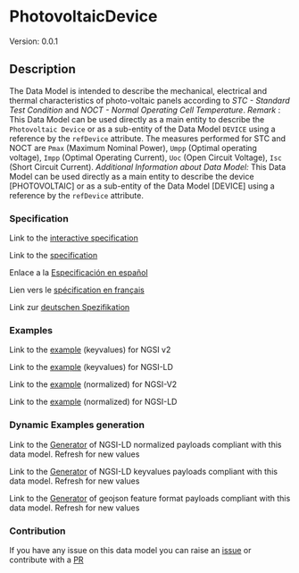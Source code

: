# PhotovoltaicDevice
Version: 0.0.1

## Description 

The Data Model is intended to describe the mechanical, electrical and thermal characteristics of photo-voltaic panels according to *STC - Standard Test Condition* and *NOCT - Normal Operating Cell Temperature*. *Remark* : This Data Model can be used directly as a main entity to describe the `Photovoltaic Device`  or as a sub-entity of the Data Model  `DEVICE` using a reference by the `refDevice` attribute. The measures performed for STC and NOCT are `Pmax` (Maximum Nominal Power), `Umpp` (Optimal operating voltage), `Impp` (Optimal Operating Current), `Uoc` (Open Circuit Voltage), `Isc` (Short Circuit Current). *Additional Information about Data Model:* This Data Model can be used directly as a main entity to describe the device [PHOTOVOLTAIC] or as a sub-entity of the Data Model [DEVICE] using a reference by the `refDevice` attribute.
### Specification

Link to the [interactive specification](https://swagger.lab.fiware.org/?url=https://raw.githubusercontent.com/smart-data-models/dataModel.GreenEnergy/master/PhotovoltaicDevice/swagger.yaml)

Link to the [specification](https://github.com/smart-data-models/dataModel.GreenEnergy/blob/master/PhotovoltaicDevice/doc/spec.md)

Enlace a la [Especificación en español](https://github.com/smart-data-models/dataModel.GreenEnergy/blob/master/PhotovoltaicDevice/doc/spec_ES.md)

Lien vers le [spécification en français](https://github.com/smart-data-models/dataModel.GreenEnergy/blob/master/PhotovoltaicDevice/doc/spec_FR.md)

Link zur [deutschen Spezifikation](https://github.com/smart-data-models/dataModel.GreenEnergy/blob/master/PhotovoltaicDevice/doc/spec_DE.md)
### Examples

Link to the [example](https://github.com/smart-data-models/dataModel.GreenEnergy/blob/master/PhotovoltaicDevice/examples/example.json) (keyvalues) for NGSI v2

Link to the [example](https://github.com/smart-data-models/dataModel.GreenEnergy/blob/master/PhotovoltaicDevice/examples/example.jsonld) (keyvalues) for NGSI-LD

Link to the [example](https://github.com/smart-data-models/dataModel.GreenEnergy/blob/master/PhotovoltaicDevice/examples/example-normalized.json) (normalized) for NGSI-V2

Link to the [example](https://github.com/smart-data-models/dataModel.GreenEnergy/blob/master/PhotovoltaicDevice/examples/example-normalized.jsonld) (normalized) for NGSI-LD
### Dynamic Examples generation

Link to the [Generator](https://smartdatamodels.org/extra/ngsi-ld_generator.php?schemaUrl=https://raw.githubusercontent.com/smart-data-models/dataModel.GreenEnergy/master/PhotovoltaicDevice/schema.json&email=info@smartdatamodels.org) of NGSI-LD normalized payloads compliant with this data model. Refresh for new values

Link to the [Generator](https://smartdatamodels.org/extra/ngsi-ld_generator_keyvalues.php?schemaUrl=https://raw.githubusercontent.com/smart-data-models/dataModel.GreenEnergy/master/PhotovoltaicDevice/schema.json&email=info@smartdatamodels.org) of NGSI-LD keyvalues payloads compliant with this data model. Refresh for new values

Link to the [Generator](https://smartdatamodels.org/extra/geojson_features_generator_v1.0.php?schemaUrl=https://raw.githubusercontent.com/smart-data-models/dataModel.GreenEnergy/master/PhotovoltaicDevice/schema.json&email=info@smartdatamodels.org) of geojson feature format payloads compliant with this data model. Refresh for new values
### Contribution

 If you have any issue on this data model you can raise an [issue](https://github.com/smart-data-models/dataModel.GreenEnergy/issues)  or contribute with a [PR](https://github.com/smart-data-models/dataModel.GreenEnergy/pulls)
